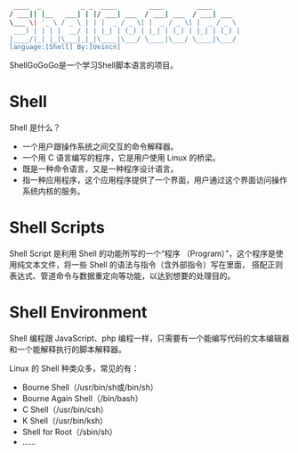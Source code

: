 
```bash
 ____  _          _ _  ____        ____        ____       
/ ___|| |__   ___| | |/ ___| ___  / ___| ___  / ___| ___  
\___ \| '_ \ / _ \ | | |  _ / _ \| |  _ / _ \| |  _ / _ \ 
 ___) | | | |  __/ | | |_| | (_) | |_| | (_) | |_| | (_) |
|____/|_| |_|\___|_|_|\____|\___/ \____|\___/ \____|\___/ 
language:[Shell] By:[Ueincn]
```
ShellGoGoGo是一个学习Shell脚本语言的项目。

# Shell
Shell 是什么？
- 一个用户跟操作系统之间交互的命令解释器。
- 一个用 C 语言编写的程序，它是用户使用 Linux 的桥梁。
- 既是一种命令语言，又是一种程序设计语言。
- 指一种应用程序，这个应用程序提供了一个界面，用户通过这个界面访问操作系统内核的服务。

# Shell Scripts
 Shell Script 是利用 Shell 的功能所写的一个“程序 （Program）”，这个程序是使用纯文本文件，将一些 Shell 的语法与指令（含外部指令）写在里面， 搭配正则表达式、管道命令与数据重定向等功能，以达到想要的处理目的。

 # Shell Environment
 Shell 编程跟 JavaScript、php 编程一样，只需要有一个能编写代码的文本编辑器和一个能解释执行的脚本解释器。

Linux 的 Shell 种类众多，常见的有：
- Bourne Shell（/usr/bin/sh或/bin/sh）
- Bourne Again Shell（/bin/bash）
- C Shell（/usr/bin/csh）
- K Shell（/usr/bin/ksh）
- Shell for Root（/sbin/sh）
- ……